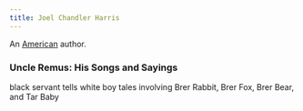 ```yaml
---
title: Joel Chandler Harris
---
```


An [American](../index.html) author.

### Uncle Remus: His Songs and Sayings

black servant tells white boy tales involving Brer Rabbit, Brer Fox, Brer Bear, and Tar Baby
